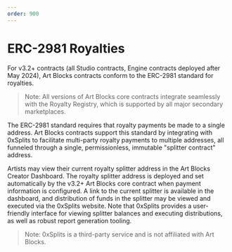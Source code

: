 ```yaml
---
order: 900
---
```


# ERC-2981 Royalties

For v3.2+ contracts (all Studio contracts, Engine contracts deployed after May 2024), Art Blocks contracts conform to the ERC-2981 standard for royalties.

> Note: All versions of Art Blocks core contracts integrate seamlessly with the Royalty Registry, which is supported by all major secondary marketplaces.

The ERC-2981 standard requires that royalty payments be made to a single address. Art Blocks contracts support this standard by integrating with 0xSplits to facilitate multi-party royalty payments to multiple addresses, all funneled through a single, permissionless, immutable "splitter contract" address.

Artists may view their current royalty splitter address in the Art Blocks Creator Dashboard. The royalty splitter address is deployed and set automatically by the v3.2+ Art Blocks core contract when payment information is configured. A link to the current splitter is available in the dashboard, and distribution of funds in the splitter may be viewed and executed via the 0xSplits website. Note that 0xSplits provides a user-friendly interface for viewing splitter balances and executing distributions, as well as robust report generation tooling.

> Note: 0xSplits is a third-party service and is not affiliated with Art Blocks.
